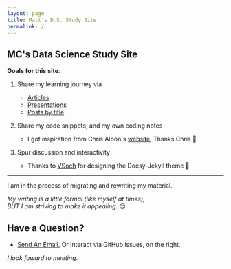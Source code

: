 ```yaml
---
layout: page
title: Matt's D.S. Study Site
permalink: /
---
```


## MC's Data Science Study Site 

**Goals for this site**:

1. Share my learning journey via 
   - [Articles](docs)
   - [Presentations](docs/resources/mcc-presentations)
   - [Posts by title](archive)

2. Share my code snippets, and my own coding notes 
   - I got inspiration from Chris Albon's [website](https://chrisalbon.com), Thanks Chris 👏

3. Spur discussion and interactivity  
   - Thanks to [VSoch](https://vsoch.github.io/docsy-jekyll/) for designing the Docsy-Jekyll theme 👏

---

I am in the process of migrating and rewriting my material.  

*My writing is a little formal (like myself at times),   
BUT I am striving to make it appealing*. 😉


## Have a Question?

- <a href="mailto:matt.curcio.ri@gmail.com?subject=A question from the web">Send An Email</a>, Or interact via GitHub issues, on the right.

*I look foward to meeting*.